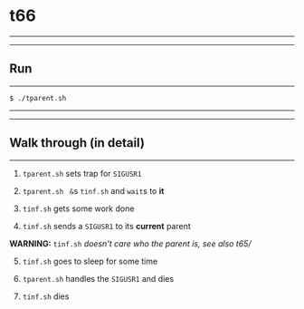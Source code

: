# t66

---
---

## Run

---

```
$ ./tparent.sh
```

---
---

## Walk through (in detail)

---

1. `tparent.sh` sets trap for `SIGUSR1`

2. `tparent.sh` ` &`s `tinf.sh` and `wait`s to **it**

3. `tinf.sh` gets some work done

4. `tinf.sh` sends a `SIGUSR1` to its **current** parent

**WARNING:** `tinf.sh` *doesn't care who the parent is, see also t65/*

5. `tinf.sh` goes to sleep for some time

6. `tparent.sh` handles the `SIGUSR1` and dies

7. `tinf.sh` dies
